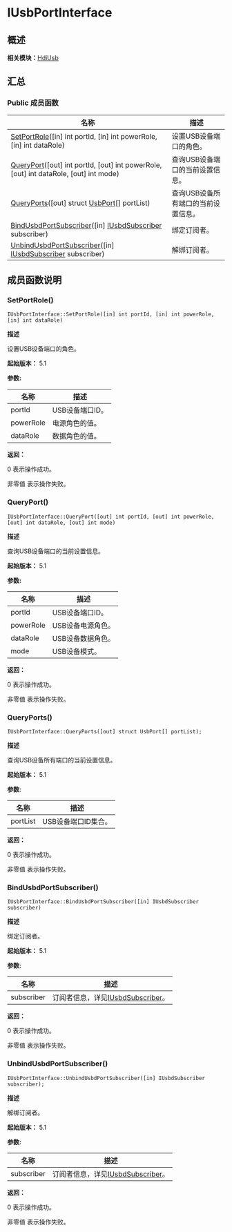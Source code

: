 # IUsbPortInterface


## 概述

**相关模块：**[HdiUsb](_hdi_usb_v2_0.md)


## 汇总


### Public 成员函数

| 名称 | 描述 | 
| -------- | -------- |
| [SetPortRole](#setportrole)([in] int portId, [in] int powerRole, [in] int dataRole) | 设置USB设备端口的角色。 | 
| [QueryPort](#queryport)([out] int portId, [out] int powerRole, [out] int dataRole, [out] int mode) | 查询USB设备端口的当前设置信息。 | 
| [QueryPorts](#queryports)([out] struct [UsbPort](_usb_port.md)[] portList) | 查询USB设备所有端口的当前设置信息。 | 
| [BindUsbdPortSubscriber](#bindusbdportsubscriber)([in] [IUsbdSubscriber](interface_i_usbd_subscriber.md) subscriber) | 绑定订阅者。 | 
| [UnbindUsbdPortSubscriber](#unbindusbdportsubscriber)([in] [IUsbdSubscriber](interface_i_usbd_subscriber.md) subscriber) | 解绑订阅者。 | 


## 成员函数说明


### SetPortRole()

```
IUsbPortInterface::SetPortRole([in] int portId, [in] int powerRole, [in] int dataRole)
```

**描述**

设置USB设备端口的角色。

**起始版本：** 5.1

**参数:**

| 名称 | 描述 | 
| -------- | -------- |
| portId | USB设备端口ID。 | 
| powerRole | 电源角色的值。 | 
| dataRole | 数据角色的值。 | 

**返回：**

0 表示操作成功。

非零值 表示操作失败。


### QueryPort()

```
IUsbPortInterface::QueryPort([out] int portId, [out] int powerRole, [out] int dataRole, [out] int mode)
```

**描述**

查询USB设备端口的当前设置信息。

**起始版本：** 5.1

**参数:**

| 名称 | 描述 | 
| -------- | -------- |
| portId | USB设备端口ID。 | 
| powerRole | USB设备电源角色。 | 
| dataRole | USB设备数据角色。 | 
| mode | USB设备模式。 | 

**返回：**

0 表示操作成功。

非零值 表示操作失败。


### QueryPorts()

```
IUsbPortInterface::QueryPorts([out] struct UsbPort[] portList);
```

**描述**

查询USB设备所有端口的当前设置信息。

**起始版本：** 5.1

**参数:**

| 名称 | 描述 | 
| -------- | -------- |
| portList | USB设备端口ID集合。 | 

**返回：**

0 表示操作成功。

非零值 表示操作失败。


### BindUsbdPortSubscriber()

```
IUsbPortInterface::BindUsbdPortSubscriber([in] IUsbdSubscriber subscriber)
```

**描述**

绑定订阅者。

**起始版本：** 5.1

**参数:**

| 名称 | 描述 | 
| -------- | -------- |
| subscriber | 订阅者信息，详见[IUsbdSubscriber](interface_i_usbd_subscriber.md)。 | 

**返回：**

0 表示操作成功。

非零值 表示操作失败。


### UnbindUsbdPortSubscriber()

```
IUsbPortInterface::UnbindUsbdPortSubscriber([in] IUsbdSubscriber subscriber);
```

**描述**

解绑订阅者。

**起始版本：** 5.1

**参数:**

| 名称 | 描述 | 
| -------- | -------- |
| subscriber | 订阅者信息，详见[IUsbdSubscriber](interface_i_usbd_subscriber.md)。 | 

**返回：**

0 表示操作成功。

非零值 表示操作失败。

